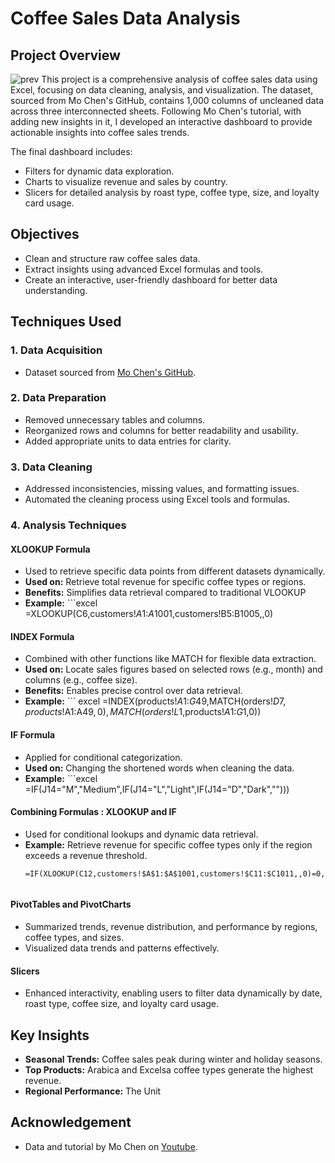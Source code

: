 # Coffee Sales Data Analysis

## Project Overview
![prev](https://github.com/user-attachments/assets/546bd988-bf6f-4ef2-ae70-bd3e2255f8d4)
This project is a comprehensive analysis of coffee sales data using Excel, focusing on data cleaning, analysis, and visualization. The dataset, sourced from Mo Chen's GitHub, contains 1,000 columns of uncleaned data across three interconnected sheets. Following Mo Chen's tutorial, with adding new insights in it, I developed an interactive dashboard to provide actionable insights into coffee sales trends.

The final dashboard includes:
- Filters for dynamic data exploration.
- Charts to visualize revenue and sales by country.
- Slicers for detailed analysis by roast type, coffee type, size, and loyalty card usage.

## Objectives
- Clean and structure raw coffee sales data.
- Extract insights using advanced Excel formulas and tools.
- Create an interactive, user-friendly dashboard for better data understanding.

## Techniques Used

### 1. Data Acquisition
- Dataset sourced from [Mo Chen's GitHub](https://github.com).

### 2. Data Preparation
- Removed unnecessary tables and columns.
- Reorganized rows and columns for better readability and usability.
- Added appropriate units to data entries for clarity.

### 3. Data Cleaning
- Addressed inconsistencies, missing values, and formatting issues.
- Automated the cleaning process using Excel tools and formulas.

### 4. Analysis Techniques
#### **XLOOKUP Formula**
- Used to retrieve specific data points from different datasets dynamically.
- **Used on:** Retrieve total revenue for specific coffee types or regions.
- **Benefits:** Simplifies data retrieval compared to traditional VLOOKUP
- **Example:** ```excel
  =XLOOKUP(C6,customers!$A$1:$A$1001,customers!B5:B1005,,0)

#### **INDEX Formula**
- Combined with other functions like MATCH for flexible data extraction.
- **Used on:** Locate sales figures based on selected rows (e.g., month) and columns (e.g., coffee size).
- **Benefits:** Enables precise control over data retrieval.
- **Example:** ``` excel
  =INDEX(products!$A$1:$G$49,MATCH(orders!$D7,products!$A$1:$A$49,0),MATCH(orders!L$1,products!$A$1:$G$1,0))

#### **IF Formula**
- Applied for conditional categorization.
- **Used on:** Changing the shortened words when cleaning the data.
- **Example:** ```excel
 =IF(J14="M","Medium",IF(J14="L","Light",IF(J14="D","Dark","")))
 

#### **Combining Formulas : XLOOKUP and IF**
- Used for conditional lookups and dynamic data retrieval.
- **Example:** Retrieve revenue for specific coffee types only if the region exceeds a revenue threshold.
  ```excel
  =IF(XLOOKUP(C12,customers!$A$1:$A$1001,customers!$C11:$C1011,,0)=0,"",XLOOKUP(C12,customers!$A$1:$A$1001,customers!$C11:$C1011,,0))


#### **PivotTables and PivotCharts**
- Summarized trends, revenue distribution, and performance by regions, coffee types, and sizes.
- Visualized data trends and patterns effectively.

#### **Slicers**
- Enhanced interactivity, enabling users to filter data dynamically by date, roast type, coffee size, and loyalty card usage.

## Key Insights
- **Seasonal Trends:** Coffee sales peak during winter and holiday seasons.
- **Top Products:** Arabica and Excelsa coffee types generate the highest revenue.
- **Regional Performance:** The Unit

## Acknowledgement 
- Data and tutorial by Mo Chen on [Youtube](https://www.youtube.com/watch?v=m13o5aqeCbM).

